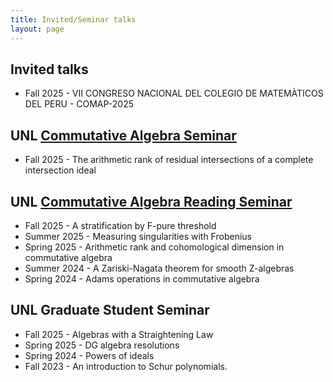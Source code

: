 ```yaml
---
title: Invited/Seminar talks
layout: page
---
```


## Invited talks

- Fall 2025 - VII CONGRESO NACIONAL DEL COLEGIO DE MATEMÀTICOS DEL PERU - COMAP-2025

## UNL [Commutative Algebra Seminar](https://nebraskacommalg.github.io/RTG/seminar.html)

- Fall 2025 - The arithmetic rank of residual intersections of a complete intersection ideal

## UNL [Commutative Algebra Reading Seminar](https://cars-unl.github.io/index.html)

- Fall 2025 - A stratification by F-pure threshold
- Summer 2025 - Measuring singularities with Frobenius
- Spring 2025 - Arithmetic rank and cohomological dimension in commutative algebra
- Summer 2024 - A Zariski-Nagata theorem for smooth Z-algebras
- Spring 2024 - Adams operations in commutative algebra

## UNL Graduate Student Seminar 

- Fall 2025 - Algebras with a Straightening Law
- Spring 2025 - DG algebra resolutions
- Spring 2024 - Powers of ideals
- Fall 2023 - An introduction to Schur polynomials.
